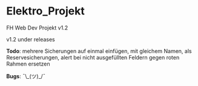 # Elektro_Projekt
FH Web Dev Projekt v1.2

v1.2 under releases


<strong>Todo</strong>:  mehrere Sicherungen auf einmal einfügen, mit gleichem Namen, als Reservesicherungen, alert bei nicht ausgefüllten Feldern gegen roten Rahmen ersetzen


<strong>Bugs</strong>:  ¯\\\_(ツ)\_/¯ 
